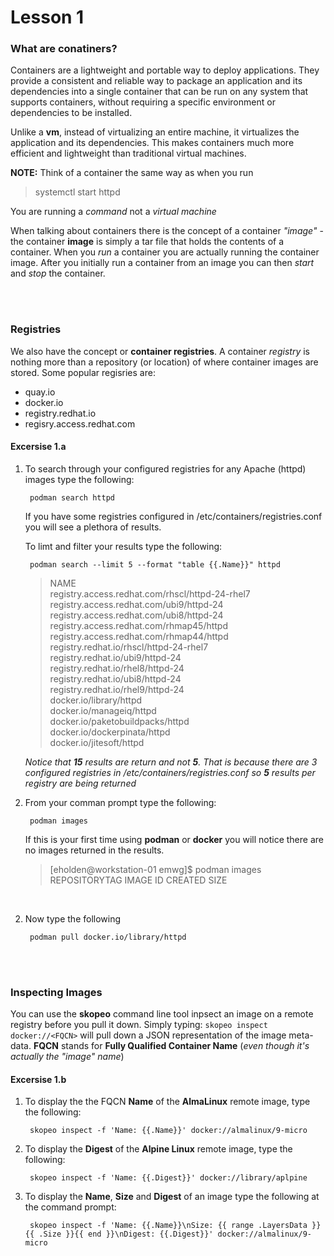 # Lesson 1
### What are conatiners?
Containers are a lightweight and portable way to deploy applications. They provide a consistent and reliable way to package an application and its dependencies into a single container that can be run on any system that supports containers, without requiring a specific environment or dependencies to be installed.

Unlike a __vm__, instead of virtualizing an entire machine, it virtualizes the application and its dependencies. This makes containers much more efficient and lightweight than traditional virtual machines.

__NOTE:__ Think of a container the same way as when you run 
>systemctl start httpd

You are running a *command* not a *virtual machine* 

When talking about containers there is the concept of a container *"image"* - the container __image__ is simply a tar file that holds the contents of a container. When you *run* a container you are actually running the container image. After you initially run a container from an image you can then *start* and *stop* the container.

<br /><br />

### Registries
We also have the concept or __container registries__. A container *registry* is nothing more than a repository (or location) of where container images are stored. Some popular regisries are:

- quay.io
- docker.io
- registry.redhat.io
- regisry.access.redhat.com



#### Excersise 1.a

1. To search through your configured registries for any Apache (httpd) images type the following:

        podman search httpd

    If you have some registries configured in /etc/containers/registries.conf you will see a plethora of results.

    To limt and filter your results type the following: 

        podman search --limit 5 --format "table {{.Name}}" httpd

    >NAME  
    registry.access.redhat.com/rhscl/httpd-24-rhel7  
    registry.access.redhat.com/ubi9/httpd-24  
    registry.access.redhat.com/ubi8/httpd-24  
    registry.access.redhat.com/rhmap45/httpd  
    registry.access.redhat.com/rhmap44/httpd  
    registry.redhat.io/rhscl/httpd-24-rhel7  
    registry.redhat.io/ubi9/httpd-24  
    registry.redhat.io/rhel8/httpd-24  
    registry.redhat.io/ubi8/httpd-24  
    registry.redhat.io/rhel9/httpd-24  
    docker.io/library/httpd  
    docker.io/manageiq/httpd  
    docker.io/paketobuildpacks/httpd  
    docker.io/dockerpinata/httpd  
    docker.io/jitesoft/httpd  

    *Notice that __15__ results are return and not __5__. That is because there are 3 configured registries in /etc/containers/registries.conf so __5__ results per registry are being returned*

1. From your comman prompt type the following:

        podman images


    If this is your first time using __podman__ or __docker__ you will notice there are no images returned in the results.<br />


    >[eholden@workstation-01 emwg]$ podman images\
    >REPOSITORYTAG  IMAGE ID    CREATED     SIZE

<br />

2. Now type the following

        podman pull docker.io/library/httpd

<br /><br />

### Inspecting Images
You can use the __skopeo__ command line tool inpsect an image on a remote registry before you pull it down. Simply typing: ```skopeo inspect docker://<FQCN>``` will pull down a JSON representation of the image meta-data. __FQCN__ stands for __Fully Qualified Container Name__ (*even though it's actually the "image" name*)


#### Excersise 1.b
1. To display the the FQCN __Name__ of the __AlmaLinux__ remote image, type the following:

        skopeo inspect -f 'Name: {{.Name}}' docker://almalinux/9-micro


2. To display the __Digest__ of the __Alpine Linux__ remote image, type the following:

        skopeo inspect -f 'Name: {{.Digest}}' docker://library/aplpine

3. To display the __Name__, __Size__ and __Digest__ of an image type the following at the command prompt:

        skopeo inspect -f 'Name: {{.Name}}\nSize: {{ range .LayersData }}{{ .Size }}{{ end }}\nDigest: {{.Digest}}' docker://almalinux/9-micro
